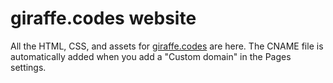 # giraffe.codes website

All the HTML, CSS, and assets for [giraffe.codes](https://giraffe.codes/) are here. The CNAME file is automatically added when you add a "Custom domain" in the Pages settings.